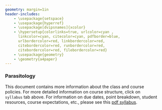```yaml
---
geometry: margin=1in
header-includes:
    - \usepackage{setspace}
    - \usepackage{hyperref}
    - \usepackage[dvipsnames]{xcolor}
    - \hypersetup{colorlinks=true, urlcolor=cyan , 
      linkcolor=cyan, citecolor=cyan, pdfborder=blue,
      urlbordercolor=red, linkbordercolor=red,
      citebordercolor=red, runbordercolor=red,
      citebordercolor=red, filebordercolor=red}
    - \usepackage{geometry}
    - \geometry{a4paper}
---
```



### Parasitology

This document contains more information about the class and course policies. For more detailed information on course structure, click on `syllabus` tab above. For information on due dates, point breakdown, student resources, course expectations, etc., please see this [pdf syllabus](/Dallas531Syllabus.pdf).

